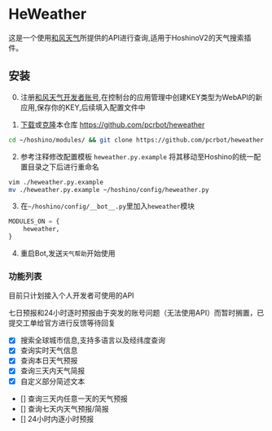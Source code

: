 # HeWeather

这是一个使用[和风天气](https://dev.heweather.com/)所提供的API进行查询,适用于HoshinoV2的天气搜索插件。

## 安装

0. 注册[和风天气开发者账号](https://console.heweather.com),在控制台的应用管理中创建KEY类型为WebAPI的新应用,保存你的KEY,后续填入配置文件中

1. [下载](https://github.com/pcrbot/heweather/archive/master.zip)或[克隆](https://github.com/pcrbot/heweather.git)本仓库 https://github.com/pcrbot/heweather

```bash
cd ~/hoshino/modules/ && git clone https://github.com/pcrbot/heweather.git
```

2. 参考注释修改配置模板 `heweather.py.example` 将其移动至Hoshino的统一配置目录之下后进行重命名

```bash
vim ./heweather.py.example
mv ./heweather.py.example ~/hoshino/config/heweather.py
```

3. 在```~/hoshino/config/__bot__.py```里加入`heweather`模块

```python
MODULES_ON = {
    heweather,
}
```

4. 重启Bot,发送```天气帮助```开始使用

### 功能列表

目前只计划接入个人开发者可使用的API

七日预报和24小时逐时预报由于突发的账号问题（无法使用API）而暂时搁置，已提交工单给官方进行反馈等待回复

- [x] 搜索全球城市信息,支持多语言以及经纬度查询
- [x] 查询实时天气信息
- [x] 查询本日天气预报
- [x] 查询三天内天气简报
- [x] 自定义部分简述文本
- [] 查询三天内任意一天的天气预报
- [] 查询七天内天气预报/简报
- [] 24小时内逐小时预报